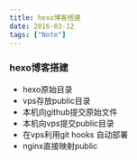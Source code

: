 ```yaml
---
title: hexo博客搭建
date: 2016-03-12
tags: ["Note"]
---
```


### hexo博客搭建

- hexo原始目录
- vps存放public目录
- 本机向github提交原始文件
- 本机向vps提交public目录
- 在vps利用git hooks 自动部署
- nginx直接映射public

